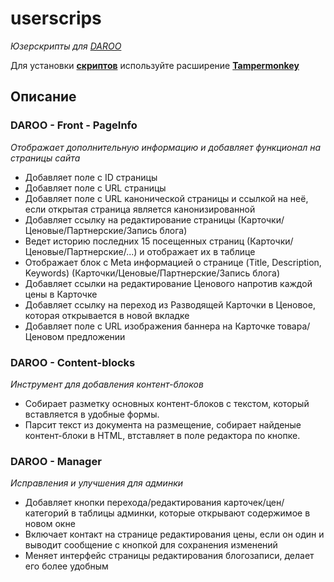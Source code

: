 # userscrips
_Юзерскрипты для [DAROO](https://daroo.gift)_

Для установки **[скриптов](https://openuserjs.org/users/frantsmn/scripts)** используйте расширение **[Tampermonkey](http://tampermonkey.net/)**


## Описание


### DAROO - Front - PageInfo
_Отображает дополнительную информацию и добавляет функционал на страницы сайта_

- Добавляет поле с ID страницы
- Добавляет поле с URL страницы
- Добавляет поле с URL канонической страницы и ссылкой на неё, если открытая страница является канонизированной
- Добавляет ссылку на редактирование страницы (Карточки/Ценовые/Партнерские/Запись блога)
- Ведет историю последних 15 посещенных страниц (Карточки/Ценовые/Партнерские/...) и отображает их в таблице
- Отображает блок с Meta информацией о странице (Title, Description, Keywords) (Карточки/Ценовые/Партнерские/Запись блога)
- Добавляет ссылки на редактирование Ценового напротив каждой цены в Карточке
- Добавляет ссылку на переход из Разводящей Карточки в Ценовое, которая открывается в новой вкладке
- Добавляет поле с URL изображения баннера на Карточке товара/Ценовом предложении

### DAROO - Content-blocks
_Инструмент для добавления контент-блоков_

- Собирает разметку основных контент-блоков с текстом, который вставляется в удобные формы.
- Парсит текст из документа на размещение, собирает найденые контент-блоки в HTML, втставляет в поле редактора по кнопке.

### DAROO - Manager
_Исправления и улучшения для админки_

- Добавляет кнопки перехода/редактирования карточек/цен/категорий в таблицы админки, которые открывают содержимое в новом окне
- Включает контакт на странице редактирования цены, если он один и выводит сообщение с кнопкой для сохранения изменений
- Меняет интерфейс страницы редактирования блогозаписи, делает его более удобным
